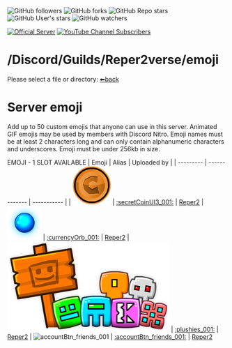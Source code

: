 ![GitHub followers](https://img.shields.io/github/followers/Reper2?color=gree&logo=github)
![GitHub forks](https://img.shields.io/github/forks/Reper2/Downloadable-Files?color=gree&logo=github)
![GitHub Repo stars](https://img.shields.io/github/stars/Reper2/Downloadable-Files?color=gree&label=repo%20stars&logo=github)
![GitHub User's stars](https://img.shields.io/github/stars/Reper2?affiliations=OWNER&color=gree&label=user%20stars&logo=github)
![GitHub watchers](https://img.shields.io/github/watchers/Reper2/Downloadable-Files?color=gree&logo=github)

[![Official Server](https://img.shields.io/discord/771861170256085023?color=%237289DA&label=Official%20Server&logo=discord)](https://discord.gg/JGEjfm5Gn4)
[![YouTube Channel Subscribers](https://img.shields.io/youtube/channel/subscribers/UCofCDfLjs_TkiC-p0-k_9XA?color=%23FF6969&label=Reper2%20%5BGD%5D&logo=youtube&logoColor=%23FF0000&style=flat)](https://www.youtube.com/channel/UCofCDfLjs_TkiC-p0-k_9XA)

# /Discord/Guilds/Reper2verse/emoji
Please select a file or directory:
[⬅back](https://reper2.github.io/Downloadable-Files/md/discord/guilds/771861170256085023)

# Server emoji

Add up to 50 custom emojis that anyone can use in this server. Animated GIF emojis may
be used by members with Discord Nitro. Emoji names must be at least 2 characters long
and can only contain alphanumeric characters and underscores. Emoji must be under
256kb in size.



EMOJI - 1 SLOT AVAILABLE
| Emoji 	| Alias 		| Uploaded by |
| --------- | ------------- | ----------- |
| ![secretCoinUI3_001](https://github.com/Reper2/Downloadable-Files/blob/master/discord/guilds/771861170256085023/emoji/885698004940648509.png) | [:secretCoinUI3_001:](https://cdn.discordapp.com/emojis/882520778376101948.png?v=1) | [Reper2](https://discord.gg/aMSKe7ZT9Q)
| ![currencyOrb_001](https://github.com/Reper2/Downloadable-Files/blob/master/discord/guilds/771861170256085023/emoji/885366433540874272.png) | [:currencyOrb_001:](https://cdn.discordapp.com/emojis/885366433540874272.png?v=1) | [Reper2](https://discord.gg/aMSKe7ZT9Q)
| ![plushies_001](https://github.com/Reper2/Downloadable-Files/blob/master/discord/guilds/771861170256085023/emoji/885357890649612299.png) | [:plushies_001:](https://cdn.discordapp.com/emojis/885357890649612299.png?v=1) | [Reper2](https://discord.gg/aMSKe7ZT9Q)
| ![accountBtn_friends_001](https://cdn.discordapp.com/emojis/885356969857265684.png?v=1) | [:accountBtn_friends_001:](https://cdn.discordapp.com/emojis/885356969857265684.png?v=1) | [Reper2](https://discord.gg/aMSKe7ZT9Q)



